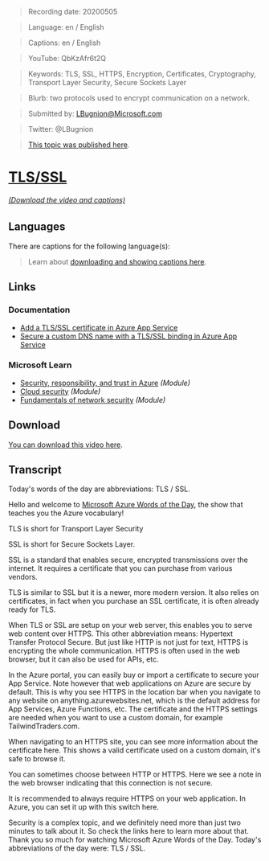 > Recording date: 20200505

> Language: en / English

> Captions: en / English

> YouTube: QbKzAfr6t2Q

> Keywords: TLS, SSL, HTTPS, Encryption, Certificates, Cryptography, Transport Layer Security, Secure Sockets Layer

> Blurb: two protocols used to encrypt communication on a network.

> Submitted by: LBugnion@Microsoft.com

> Twitter: @LBugnion

> [This topic was published here](http://gslb.ch/wod-tls-ssl).

# [TLS/SSL](/topic/en/tls-ssl)

<!-- YOUTUBEEMBED -->

###### [(Download the video and captions)](#download)

## Languages

<!-- OTHERLANGUAGES -->

There are captions for the following language(s):

<!-- DOWNLOAD-CAPTIONS -->

> Learn about [downloading and showing captions here](/en/captions).

## Links

### Documentation

- [Add a TLS/SSL certificate in Azure App Service](http://gslb.ch/463)
- [Secure a custom DNS name with a TLS/SSL binding in Azure App Service](http://gslb.ch/464)

### Microsoft Learn

- [Security, responsibility, and trust in Azure](http://gslb.ch/459) *(Module)*
- [Cloud security](http://gslb.ch/465) *(Module)*
- [Fundamentals of network security](http://gslb.ch/460) *(Module)*

<a id="download"></a>

## Download

[You can download this video here](<!-- DOWNLOAD -->).

## Transcript

Today's words of the day are abbreviations: TLS / SSL.

Hello and welcome to [Microsoft Azure Words of the Day](/en), the show that teaches you the Azure vocabulary!

TLS is short for Transport Layer Security

SSL is short for Secure Sockets Layer.

SSL is a standard that enables secure, encrypted transmissions over the internet. It requires a certificate that you can purchase from various vendors. 

TLS is similar to SSL but it is a newer, more modern version. It also relies on certificates, in fact when you purchase an SSL certificate, it is often already ready for TLS.

When TLS or SSL are setup on your web server, this enables you to serve web content over HTTPS. This other abbreviation means: Hypertext Transfer Protocol Secure. But just like HTTP is not just for text, HTTPS is encrypting the whole communication. HTTPS is often used in the web browser, but it can also be used for APIs, etc.

In the Azure portal, you can easily buy or import a certificate to secure your App Service. Note however that web applications on Azure are secure by default. This is why you see HTTPS in the location bar when you navigate to any website on anything.azurewebsites.net, which is the default address for App Services, Azure Functions, etc. The certificate and the HTTPS settings are needed when you want to use a custom domain, for example TailwindTraders.com.

When navigating to an HTTPS site, you can see more information about the certificate here. This shows a valid certificate used on a custom domain, it's safe to browse it.

You can sometimes choose between HTTP or HTTPS. Here we see a note in the web browser indicating that this connection is not secure.

It is recommended to always require HTTPS on your web application. In Azure, you can set it up with this switch here.

Security is a complex topic, and we definitely need more than just two minutes to talk about it. So check the links here to learn more about that. Thank you so much for watching Microsoft Azure Words of the Day. Today's abbreviations of the day were: TLS / SSL.

